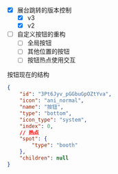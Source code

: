 - [x] 展台跳转的版本控制
	- [x] v3
	- [x] v2
- [ ] 自定义按钮的重构
	- [ ] 全局按钮
	- [ ] 其他位置的按钮
	- [ ] 按钮热点使用交互

按钮现在的结构

```json
{
    "id": "3Pt6Jyv_pGGbuGpOZtYva",
    "icon": "ani_normal",
    "name": "按钮",
    "type": "bottom",
    "icon_type": "system",
    "index": 0,
	// 热点
    "spot": {
        "type": "booth"
    },
    "children": null
}
```